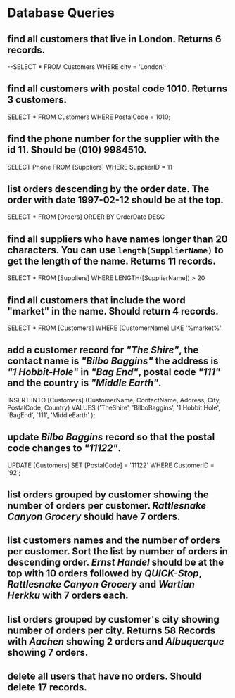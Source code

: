# Database Queries

## find all customers that live in London. Returns 6 records.
--SELECT  * FROM Customers WHERE city = 'London';
## find all customers with postal code 1010. Returns 3 customers.
SELECT  * FROM Customers WHERE PostalCode = 1010;
## find the phone number for the supplier with the id 11. Should be (010) 9984510.
SELECT Phone FROM [Suppliers] WHERE SupplierID = 11
## list orders descending by the order date. The order with date 1997-02-12 should be at the top.
SELECT * FROM [Orders] ORDER BY OrderDate DESC
## find all suppliers who have names longer than 20 characters. You can use `length(SupplierName)` to get the length of the name. Returns 11 records.
SELECT * FROM [Suppliers] WHERE LENGTH([SupplierName]) > 20
## find all customers that include the word "market" in the name. Should return 4 records.
SELECT * FROM [Customers] WHERE [CustomerName] LIKE '%market%'
## add a customer record for _"The Shire"_, the contact name is _"Bilbo Baggins"_ the address is _"1 Hobbit-Hole"_ in _"Bag End"_, postal code _"111"_ and the country is _"Middle Earth"_.
INSERT INTO [Customers] (CustomerName, ContactName, Address, City, PostalCode, Country)
VALUES ('TheShire', 'BilboBaggins', '1 Hobbit Hole', 'BagEnd', '111', 'MiddleEarth' );
## update _Bilbo Baggins_ record so that the postal code changes to _"11122"_.

UPDATE [Customers]
SET [PostalCode] = '11122'
WHERE CustomerID = '92';
## list orders grouped by customer showing the number of orders per customer. _Rattlesnake Canyon Grocery_ should have 7 orders.

## list customers names and the number of orders per customer. Sort the list by number of orders in descending order. _Ernst Handel_ should be at the top with 10 orders followed by _QUICK-Stop_, _Rattlesnake Canyon Grocery_ and _Wartian Herkku_ with 7 orders each.

## list orders grouped by customer's city showing number of orders per city. Returns 58 Records with _Aachen_ showing 2 orders and _Albuquerque_ showing 7 orders.

## delete all users that have no orders. Should delete 17 records.
